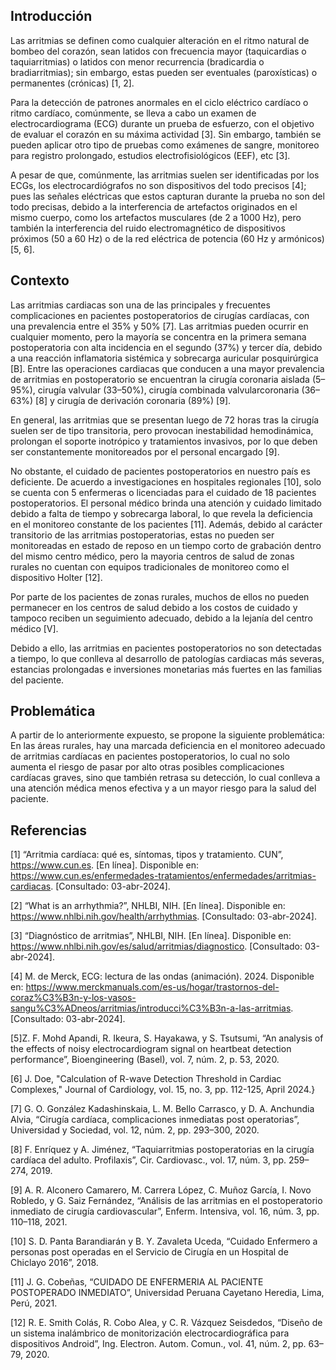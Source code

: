 ## Introducción

Las arritmias se definen como cualquier alteración en el ritmo natural de bombeo del corazón, sean latidos con frecuencia mayor (taquicardias o taquiarritmias) o latidos con menor recurrencia (bradicardia o bradiarritmias); sin embargo, estas pueden ser eventuales (paroxísticas) o permanentes (crónicas) [1, 2]. 

Para la detección de patrones anormales en el ciclo eléctrico cardíaco o ritmo cardíaco, comúnmente, se lleva a cabo un examen de electrocardiograma (ECG) durante un prueba de esfuerzo, con el objetivo de evaluar el corazón en su máxima actividad [3]. Sin embargo, también se pueden aplicar otro tipo de pruebas como exámenes de sangre, monitoreo para registro prolongado, estudios electrofisiológicos (EEF), etc [3]. 

A pesar de que, comúnmente, las arritmias suelen ser identificadas por los ECGs, los electrocardiógrafos no son dispositivos del todo precisos [4];  pues las señales eléctricas que estos capturan durante la prueba no son del todo precisas, debido a la interferencia de artefactos originados en el mismo cuerpo, como los artefactos musculares (de 2 a 1000 Hz), pero también la interferencia del ruido electromagnético de dispositivos próximos (50 a 60 Hz) o de la red eléctrica de potencia (60 Hz y armónicos) [5, 6].


## Contexto 

Las arritmias cardiacas son una de las principales y frecuentes complicaciones en pacientes postoperatorios de cirugías cardíacas, con una prevalencia entre el 35% y 50% [7]. Las arritmias pueden ocurrir en cualquier momento, pero la mayoría se concentra en la primera semana postoperatoria con alta incidencia en el segundo (37%) y tercer día, debido a una reacción inflamatoria sistémica y sobrecarga auricular posquirúrgica [B]. Entre las operaciones cardiacas que conducen a una mayor prevalencia de arritmias en postoperatorio se encuentran la cirugía coronaria aislada (5–95%), cirugía valvular (33–50%), cirugía combinada valvularcoronaria (36–63%) [8] y cirugía de derivación coronaria (89%) [9]. 

En general, las arritmias que se presentan luego de 72 horas tras la cirugía suelen ser de tipo transitoria, pero provocan inestabilidad hemodinámica, prolongan el soporte inotrópico y tratamientos invasivos, por lo que deben ser constantemente monitoreados por el personal encargado [9].  

No obstante, el cuidado de pacientes postoperatorios en nuestro país es deficiente. De acuerdo a investigaciones en hospitales regionales [10], solo se cuenta con 5 enfermeras o licenciadas para el cuidado de 18 pacientes postoperatorios. El personal médico brinda una atención y cuidado limitado debido a falta de tiempo y sobrecarga laboral, lo que revela la deficiencia en el monitoreo constante de los pacientes [11]. Además, debido al carácter transitorio de las arritmias postoperatorias, estas no pueden ser monitoreadas en estado de reposo en un tiempo corto de grabación dentro del mismo centro médico, pero la mayoria centros de salud de zonas rurales no cuentan con equipos tradicionales de monitoreo como el dispositivo Holter [12].

Por parte de los pacientes de zonas rurales, muchos de ellos no pueden permanecer en los centros de salud debido a los costos de cuidado y tampoco reciben un seguimiento adecuado, debido a la lejanía del centro médico [V].



Debido a ello, las arritmias en pacientes postoperatorios no son detectadas a tiempo, lo que conlleva al desarrollo de patologías cardiacas más severas, estancias prolongadas e inversiones monetarias más fuertes en las familias del paciente.

## Problemática

A partir de lo anteriormente expuesto, se propone la siguiente problemática: En las áreas rurales, hay una marcada deficiencia en el monitoreo adecuado de arritmias cardíacas en pacientes postoperatorios, lo cual no solo aumenta el riesgo de pasar por alto otras posibles complicaciones cardíacas graves, sino que también retrasa su detección, lo cual conlleva a una atención médica menos efectiva y a un mayor riesgo para la salud del paciente.

## Referencias 
[1] “Arritmia cardíaca: qué es, síntomas, tipos y tratamiento. CUN”, https://www.cun.es. [En línea]. Disponible en: https://www.cun.es/enfermedades-tratamientos/enfermedades/arritmias-cardiacas. [Consultado: 03-abr-2024].

[2] “What is an arrhythmia?”, NHLBI, NIH. [En línea]. Disponible en: https://www.nhlbi.nih.gov/health/arrhythmias. [Consultado: 03-abr-2024].

[3] “Diagnóstico de arritmias”, NHLBI, NIH. [En línea]. Disponible en: https://www.nhlbi.nih.gov/es/salud/arritmias/diagnostico. [Consultado: 03-abr-2024].

[4] M. de Merck, ECG: lectura de las ondas (animación). 2024. Disponible en: https://www.merckmanuals.com/es-us/hogar/trastornos-del-coraz%C3%B3n-y-los-vasos-sangu%C3%ADneos/arritmias/introducci%C3%B3n-a-las-arritmias. [Consultado: 03-abr-2024].

[5]Z. F. Mohd Apandi, R. Ikeura, S. Hayakawa, y S. Tsutsumi, “An analysis of the effects of noisy electrocardiogram signal on heartbeat detection performance”, Bioengineering (Basel), vol. 7, núm. 2, p. 53, 2020.

[6]  J. Doe, "Calculation of R-wave Detection Threshold in Cardiac Complexes," Journal of Cardiology, vol. 15, no. 3, pp. 112-125, April 2024.}

[7] G. O. González Kadashinskaia, L. M. Bello Carrasco, y D. A. Anchundia Alvia, “Cirugía cardíaca, complicaciones inmediatas post operatorias”, Universidad y Sociedad, vol. 12, núm. 2, pp. 293–300, 2020. 

[8] F. Enríquez y A. Jiménez, “Taquiarritmias postoperatorias en la cirugía cardíaca del adulto. Profilaxis”, Cir. Cardiovasc., vol. 17, núm. 3, pp. 259–274, 2019. 

[9] A. R. Alconero Camarero, M. Carrera López, C. Muñoz García, I. Novo Robledo, y G. Saiz Fernández, “Análisis de las arritmias en el postoperatorio inmediato de cirugía cardiovascular”, Enferm. Intensiva, vol. 16, núm. 3, pp. 110–118, 2021.

[10] S. D. Panta Barandiarán y B. Y. Zavaleta Uceda, “Cuidado Enfermero a personas post operadas en el Servicio de Cirugía en un Hospital de Chiclayo 2016”, 2018.

[11] J. G. Cobeñas, “CUIDADO DE ENFERMERIA AL PACIENTE POSTOPERADO INMEDIATO”, Universidad Peruana Cayetano Heredia, Lima, Perú, 2021.

[12] R. E. Smith Colás, R. Cobo Alea, y C. R. Vázquez Seisdedos, “Diseño de un sistema inalámbrico de monitorización electrocardiográfica para dispositivos Android”, Ing. Electron. Autom. Comun., vol. 41, núm. 2, pp. 63–79, 2020.
